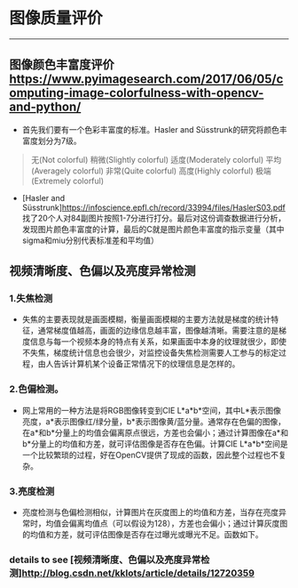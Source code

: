 # 图像质量评价
-----
## 图像颜色丰富度评价 <https://www.pyimagesearch.com/2017/06/05/computing-image-colorfulness-with-opencv-and-python/>
* 首先我们要有一个色彩丰富度的标准。Hasler and Süsstrunk的研究将颜色丰富度划分为7级。
> 无(Not colorful)
> 稍微(Slightly colorful)
> 适度(Moderately colorful)
> 平均(Averagely colorful)
> 非常(Quite colorful)
> 高度(Highly colorful)
> 极端(Extremely colorful)
* [Hasler and Süsstrunk]<https://infoscience.epfl.ch/record/33994/files/HaslerS03.pdf> 找了20个人对84副图片按照1-7分进行打分。最后对这份调查数据进行分析，发现图片颜色丰富度的计算，最后的C就是图片颜色丰富度的指示变量（其中sigma和miu分别代表标准差和平均值）

## 视频清晰度、色偏以及亮度异常检测
### 1.失焦检测
* 失焦的主要表现就是画面模糊，衡量画面模糊的主要方法就是梯度的统计特征，通常梯度值越高，画面的边缘信息越丰富，图像越清晰。需要注意的是梯度信息与每一个视频本身的特点有关系，如果画面中本身的纹理就很少，即使不失焦，梯度统计信息也会很少，对监控设备失焦检测需要人工参与的标定过程，由人告诉计算机某个设备正常情况下的纹理信息是怎样的。
### 2.色偏检测。
* 网上常用的一种方法是将RGB图像转变到CIE L\*a\*b\*空间，其中L\*表示图像亮度，a\*表示图像红/绿分量，b\*表示图像黄/蓝分量。通常存在色偏的图像，在a\*和b\*分量上的均值会偏离原点很远，方差也会偏小；通过计算图像在a\*和b\*分量上的均值和方差，就可评估图像是否存在色偏。计算CIE L\*a\*b\*空间是一个比较繁琐的过程，好在OpenCV提供了现成的函数，因此整个过程也不复杂。
### 3.亮度检测
* 亮度检测与色偏检测相似，计算图片在灰度图上的均值和方差，当存在亮度异常时，均值会偏离均值点（可以假设为128），方差也会偏小；通过计算灰度图的均值和方差，就可评估图像是否存在过曝光或曝光不足。函数如下。

### details to see [视频清晰度、色偏以及亮度异常检测]<http://blog.csdn.net/kklots/article/details/12720359>
